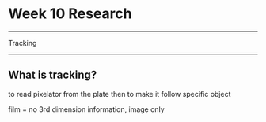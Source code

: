 # Week 10 Research
- - -   
Tracking   
- - - 
## What is tracking?
to read pixelator from the plate then to make it follow specific object

film = no 3rd dimension information, image only     
